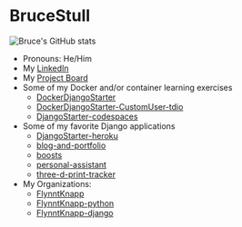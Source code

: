 # BruceStull

![Bruce's GitHub stats](https://github-readme-stats.vercel.app/api?username=brucestull&theme=vue&show_icons=true)

* Pronouns: He/Him
* My [LinkedIn](https://www.linkedin.com/in/bruce-stull/)
* My [Project Board](https://github.com/users/brucestull/projects/6/)
* Some of my Docker and/or container learning exercises
  * [DockerDjangoStarter](https://github.com/brucestull/DockerDjangoStarter)
  * [DockerDjangoStarter-CustomUser-tdio](https://github.com/brucestull/DockerDjangoStarter-CustomUser-tdio)
  * [DjangoStarter-codespaces](https://github.com/brucestull/DjangoStarter-codespaces)
* Some of my favorite Django applications
  * [DjangoStarter-heroku](https://github.com/brucestull/DjangoStarter-heroku)
  * [blog-and-portfolio](https://github.com/brucestull/blog-and-portfolio)
  * [boosts](https://github.com/brucestull/boosts)
  * [personal-assistant](https://github.com/brucestull/personal-assistant)
  * [three-d-print-tracker](https://github.com/brucestull/three-d-print-tracker)
* My Organizations:
  * [FlynntKnapp](https://github.com/FlynntKnapp/)
  * [FlynntKnapp-python](https://github.com/FlynntKnapp-python)
  * [FlynntKnapp-django](https://github.com/FlynntKnapp-django)

<!-- * 🌱 I’m currently learning and/or reviewing: -->

<!-- ![Snake Animation - courtesy of https://blog.arnabghosh.me/add-github-dark-snake-animation-readme](https://github.com/brucestull/brucestull/blob/output/github-contribution-grid-snake.svg)
 -->
 
<!--
**brucestull/brucestull** is a ✨ _special_ ✨ repository because its `README.md` (this file) appears on your GitHub profile.

Here are some ideas to get you started:

- 🔭 I’m currently working on ...
- 👯 I’m looking to collaborate on ...
- 🤔 I’m looking for help with ...
- 💬 Ask me about ...
- 📫 How to reach me: ...
- ⚡ Fun fact: ...
-->
